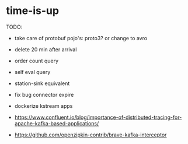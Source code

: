 # time-is-up

TODO:
- take care of protobuf pojo's: proto3? or change to avro
- delete 20 min after arrival
- order count query
- self eval query
- station-sink equivalent
- fix bug connector expire
- dockerize kstream apps

- https://www.confluent.io/blog/importance-of-distributed-tracing-for-apache-kafka-based-applications/
- https://github.com/openzipkin-contrib/brave-kafka-interceptor
